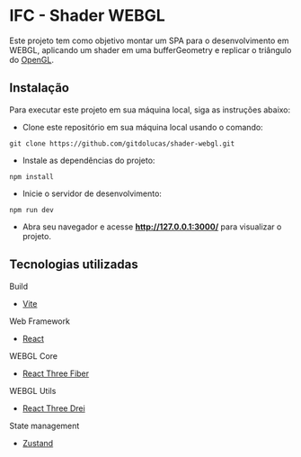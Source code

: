 
# IFC - Shader WEBGL

Este projeto tem como objetivo montar um SPA para o desenvolvimento em WEBGL, aplicando um shader em uma bufferGeometry e replicar o triângulo do [OpenGL](https://learnopengl.com/Getting-started/Hello-Triangle).

  

## Instalação

Para executar este projeto em sua máquina local, siga as instruções abaixo:  

  
  

- Clone este repositório em sua máquina local usando o comando:  

`git clone https://github.com/gitdolucas/shader-webgl.git`

  

- Instale as dependências do projeto:  

`npm install`

  

- Inicie o servidor de desenvolvimento:  

`npm run dev`

  

- Abra seu navegador e acesse **http://127.0.0.1:3000/** para visualizar o projeto.
  

## Tecnologias utilizadas

Build
- [Vite](https://vitejs.dev/)

Web Framework
- [React](https://reactjs.org/)

WEBGL Core
- [React Three Fiber](https://github.com/pmndrs/react-three-fiber)

WEBGL Utils
- [React Three Drei](https://github.com/pmndrs/drei)

State management
- [Zustand](https://github.com/pmndrs/zustand)